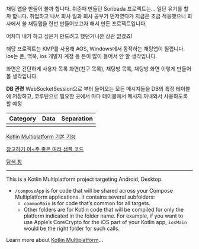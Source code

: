 채팅 앱을 만들어 볼까 합니다.
취준때 만들던 Soribada 프로젝트는... 일단 유기를 할까 합니다.
취업하고 나서 회사 일과 회사 공부가 먼저였다가 지금은 조금 적응했으니
회사에서 쓸 채팅앱을 한번 만들어보고자 해서 만든 프로젝트입니다.

어차피 내가 하고 싶은거 만드려고 했던거니깐 상관 없겠죠!

해당 프로젝트는 KMP를 사용해 AOS, Windows에서 동작하는 채팅앱이 될껍니다.
ios는 폰, 맥북, ios 개발자 계정 등 돈이 많이 들어서 안 할 생각입니다.

화면은 간단하게
사용자 목록 화면(친구 목록), 채팅방 목록, 채팅방 화면
이렇게 만들어볼 생각입니다.

**DB 관련**
WebSocketSession으로 부터 들어오는 모든 메시지들을 DB의 특정 테이블에 저장하고,
코루틴으로 필요한 곳에서 마다 테이블에서 메시지 꺼내와서 사용하도록 할 예정

| Category | Data | Separation |
| -------- | ---- | ---------- |
|          |      |            |

[Kotlin Multiplatform 기본 기능](https://www.jetbrains.com/help/kotlin-multiplatform-dev/get-started.html)

[참고하기 아\~주 좋은 여러 샘플 코드](https://www.jetbrains.com/help/kotlin-multiplatform-dev/multiplatform-samples.html?utm_campaign=kmp&utm_medium=docs&utm_source=github)

[탐색 창](https://developer.android.com/develop/ui/compose/components/drawer?hl=ko)

---

This is a Kotlin Multiplatform project targeting Android, Desktop.

* `/composeApp` is for code that will be shared across your Compose Multiplatform applications.
  It contains several subfolders:
  - `commonMain` is for code that’s common for all targets.
  - Other folders are for Kotlin code that will be compiled for only the platform indicated in the folder name.
    For example, if you want to use Apple’s CoreCrypto for the iOS part of your Kotlin app,
    `iosMain` would be the right folder for such calls.


Learn more about [Kotlin Multiplatform](https://www.jetbrains.com/help/kotlin-multiplatform-dev/get-started.html)…